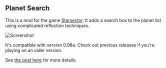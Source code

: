 ## Planet Search

This is a mod for the game [Starsector](https://fractalsoftworks.com/).
It adds a search box to the planet list using complicated reflection techniques.

![Screenshot](https://i.imgur.com/haEb5DZ.png)

It's compatible with version 0.98a. Check out previous releases if you're playing on an older version.

See [the post here](https://fractalsoftworks.com/forum/index.php?topic=23229.0) for more details.
